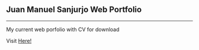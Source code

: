 ## Juan Manuel Sanjurjo Web Portfolio
---
My current web porfolio with CV for download

Visit [Here!](https://juanmanuelsanjurjo.github.io/web-portfolio/)